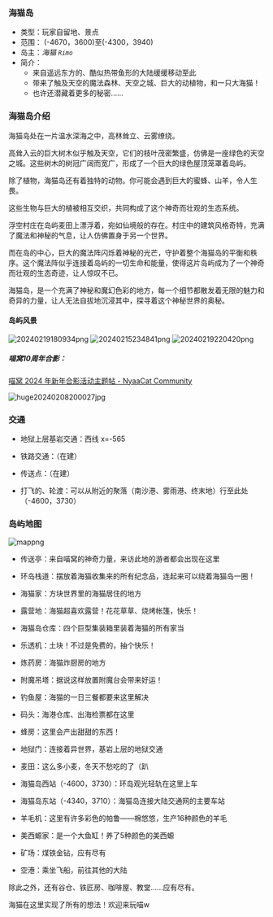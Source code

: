 ### 海猫岛

- 类型：玩家自留地、景点
- 范围： (-4670，3600)至(-4300，3940)
- 岛主：*海猫 `Rimo`*
- 简介：
  - 来自遥远东方的、酷似热带鱼形的大陆缓缓移动至此
  - 带来了触及天空的魔法森林、天空之城、巨大的动植物，和一只大海猫！
  - 也许还潜藏着更多的秘密......

### 海猫岛介绍

海猫岛处在一片温水深海之中，高林耸立、云雾缭绕。

高耸入云的巨大树木似乎触及天空，它们的枝叶茂密繁盛，仿佛是一座绿色的天空之城。这些树木的树冠广阔而宽广，形成了一个巨大的绿色屋顶笼罩着岛屿。

除了植物，海猫岛还有着独特的动物。你可能会遇到巨大的蜜蜂、山羊，令人生畏。

这些生物与巨大的植被相互交织，共同构成了这个神奇而壮观的生态系统。

浮空村庄在岛屿麦田上漂浮着，宛如仙境般的存在。村庄中的建筑风格奇特，充满了魔法和神秘的气息，让人仿佛置身于另一个世界。

而在岛的中心，巨大的魔法阵闪烁着神秘的光芒，守护着整个海猫岛的平衡和秩序。这个魔法阵似乎连接着岛屿的一切生命和能量，使得这片岛屿成为了一个神奇而壮观的生态奇迹，让人惊叹不已。

海猫岛，是一个充满了神秘和魔幻色彩的地方，每一个细节都散发着无限的魅力和奇异的力量，让人无法自拔地沉浸其中，探寻着这个神秘世界的奥秘。

#### 岛屿风景

![20240219180934png](https://s2.loli.net/2024/02/19/U8gz37qhdS5CnlJ.png)
![20240215234841png](https://s2.loli.net/2024/02/19/nTQeK6kjvAX1sbS.png)
![20240219220420png](https://s2.loli.net/2024/02/19/CEtIr2SWUKF8ThD.png)

##### 喵窝10周年合影：

[喵窝 2024 年新年合影活动主题帖 - NyaaCat Community](https://community.craft.moe/d/4729)

![huge20240208200027jpg](https://s2.loli.net/2024/02/19/vHF2ljQCnkTJOgP.jpg)

### 交通

- 地狱上层基岩交通：西线 x=-565
  
- 铁路交通：（在建）
  
- 传送点：（在建）
  
- 打飞的、轮渡：可以从附近的聚落（南沙港、雾雨港、终末地）行至此处（-4600，3730）
  

### 岛屿地图

![mappng](https://s2.loli.net/2024/02/19/1uAbMqamGeCHwQX.png)

- 传送亭：来自喵窝的神奇力量，来访此地的游者都会出现在这里
  
- 环岛栈道：摆放着海猫收集来的所有纪念品，连起来可以绕着海猫岛一圈！
  
- 海猫家：方块世界里的海猫居住的地方
  
- 露营地：海猫超喜欢露营！花花草草、烧烤帐篷，快乐！
  
- 海猫岛仓库：四个巨型集装箱里装着海猫的所有家当
  
- 乐透机：土块！不过是免费的，抽个快乐！
  
- 炼药房：海猫炸厨房的地方
  
- 附魔吊塔：据说这样放置附魔台会带来好运！
  
- 钓鱼屋：海猫的一日三餐都要来这里解决
  
- 码头：海港仓库、出海检票都在这里
  
- 蜂房：这里会产出甜甜的东西！
  
- 地狱门：连接着异世界，基岩上层的地狱交通
  
- 麦田：这么多小麦，冬天不愁吃的了（趴
  
- 海猫岛西站（-4600，3730）：环岛观光轻轨在这里上车
  
- 海猫岛东站（-4340，3710）：海猫岛连接大陆交通网的主要车站
  
- 羊毛机：这里有许多彩色的帕鲁——棉悠悠，生产16种颜色的羊毛
  
- 美西螈家：是一个大鱼缸！养了5种颜色的美西螈
  
- 矿场：煤铁金钻，应有尽有
  
- 空港：乘坐飞船，前往其他的大陆
  

除此之外，还有谷仓、铁匠房、咖啡屋、教堂......应有尽有。

海猫在这里实现了所有的想法！欢迎来玩喵w
